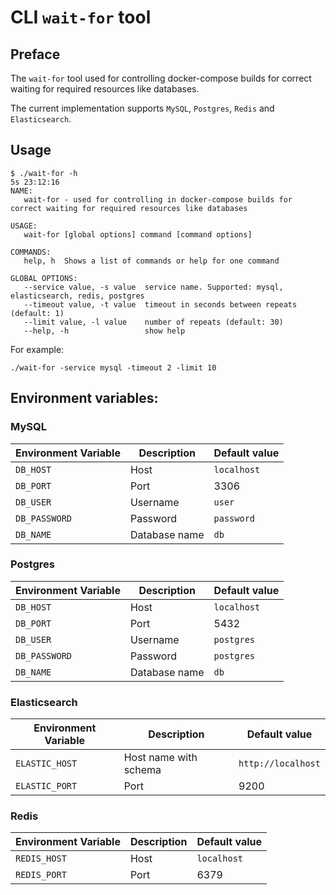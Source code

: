 # CLI `wait-for` tool

## Preface
The `wait-for` tool used for controlling docker-compose builds for correct waiting for required resources like databases.

The current implementation supports `MySQL`, `Postgres`, `Redis` and `Elasticsearch`.

## Usage
```shell
$ ./wait-for -h                                                                                                                                                                                                                                                        5s 23:12:16
NAME:
   wait-for - used for controlling in docker-compose builds for correct waiting for required resources like databases

USAGE:
   wait-for [global options] command [command options] 

COMMANDS:
   help, h  Shows a list of commands or help for one command

GLOBAL OPTIONS:
   --service value, -s value  service name. Supported: mysql, elasticsearch, redis, postgres
   --timeout value, -t value  timeout in seconds between repeats (default: 1)
   --limit value, -l value    number of repeats (default: 30)
   --help, -h                 show help

```

For example:  
```shell
./wait-for -service mysql -timeout 2 -limit 10
```

## Environment variables:
### MySQL
|Environment Variable|Description|Default value|
| --- | --- | --- |
|`DB_HOST`|Host|`localhost`|
|`DB_PORT`|Port|3306|
|`DB_USER`|Username|`user`|
|`DB_PASSWORD`|Password|`password`|
|`DB_NAME`|Database name|`db`|
### Postgres
|Environment Variable|Description|Default value|
| --- | --- | --- |
|`DB_HOST`|Host|`localhost`|
|`DB_PORT`|Port|5432|
|`DB_USER`|Username|`postgres`|
|`DB_PASSWORD`|Password|`postgres`|
|`DB_NAME`|Database name|`db`|
### Elasticsearch
|Environment Variable|Description|Default value|
| --- | --- | --- |
|`ELASTIC_HOST`|Host name with schema|`http://localhost`|
|`ELASTIC_PORT`|Port|9200|
### Redis
|Environment Variable|Description|Default value|
| --- | --- | --- |
|`REDIS_HOST`|Host|`localhost`|
|`REDIS_PORT`|Port|6379|
